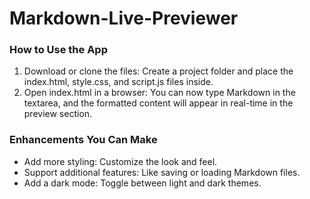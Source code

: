 # Markdown-Live-Previewer

### How to Use the App
1. Download or clone the files: Create a project folder and place the index.html, style.css, and script.js files inside.
2. Open index.html in a browser: You can now type Markdown in the textarea, and the formatted content will appear in real-time in the preview section.


### Enhancements You Can Make
- Add more styling: Customize the look and feel.
- Support additional features: Like saving or loading Markdown files.
- Add a dark mode: Toggle between light and dark themes.
